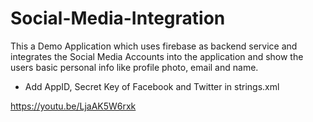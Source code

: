 # Social-Media-Integration
This a Demo Application which uses firebase as backend service and integrates the Social Media Accounts into the application and show the users basic personal info like profile photo, email and name.

- Add AppID, Secret Key of Facebook and Twitter in strings.xml

https://youtu.be/LjaAK5W6rxk
